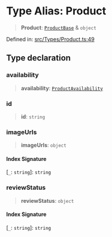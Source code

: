 # Type Alias: Product

> **Product**: [`ProductBase`](ProductBase.md) & `object`

Defined in: [src/Types/Product.ts:49](https://github.com/Fokusdotid/bail/blob/0fe6346a5ff68a74eb71890335c982b44e2da604/src/Types/Product.ts#L49)

## Type declaration

### availability

> **availability**: [`ProductAvailability`](ProductAvailability.md)

### id

> **id**: `string`

### imageUrls

> **imageUrls**: `object`

#### Index Signature

\[`_`: `string`\]: `string`

### reviewStatus

> **reviewStatus**: `object`

#### Index Signature

\[`_`: `string`\]: `string`
